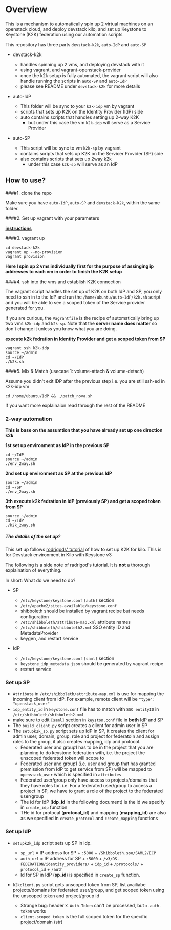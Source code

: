 # Overview
This is a mechanism to automatically spin up 2 virtual machines on an openstack cloud, and deploy devstack kilo, and set up Keystone to Keystone (K2K) federation using our automation scripts

This repository has three parts `devstack-k2k`, `auto-IdP` and `auto-SP`

* devstack-k2k
  * handles spinning up 2 vms, and deploying devstack with it
  * using vagrant, and vagrant-openstack-provider 
  * once the k2k setup is fully automated, the vagrant script will also handle running the scripts in `auto-SP` and `auto-IdP`
  * please see README under `devstack-k2k` for more details

* auto-IdP
  * This folder will be sync to your `k2k-idp` vm by vagrant
  * scripts that sets up K2K on the Identity Provider (IdP) side
  * auto contains scripts that handles setting up 2-way K2K 
    * but under this case the vm `k2k-idp` will serve as a Service Provider

* auto-SP
  * This script will be sync to vm `k2k-sp` by vagrant
  * contains scripts that sets up K2K on the Servicer Provider (SP) side  
  * also contains scripts that sets up 2way k2k
    * under this case `k2k-sp` will serve as an IdP

## How to use?

####1. clone the repo

Make sure you have `auto-IdP`, `auto-SP` and `devstack-k2k`, within the same folder. 

####2. Set up vagrant with your parameters

**[instructions](https://github.com/minggLu/k2k-fed/blob/master/devstack-k2k/README.md)**

####3. vagrant up

```
cd devstack-k2k
vagrant up --no-provision
vagrant provision
```

**Here I spin up 2 vms individually first for the purpose of assinging ip addresses to each vm in order to finish the K2K setup**

####4. ssh into the vms and establish K2K connection

The vagrant script handles the set up of K2K on both IdP and SP, you only need to ssh in to the IdP and run the `/home/ubuntu/auto-IdP/k2k.sh` script and you will be able to see a scoped token of the Service provider generated for you.  

If you are curious, the `Vagrantfile` is the recipe of automatically bring up two vms `k2k-idp` and `k2k-sp`. Note that the **server name does matter** so don't change it unless you know what you are doing. 

**execute k2k fedration in Identity Provider and get a scoped token from SP** 

```
vagrant ssh k2k-idp
source ~/admin
cd ~/IdP
./k2k.sh
```

####5. Mix & Match (usecase 1: volume-attach & volume-detach)

Assume you didn't exit IDP after the previous step
i.e. you are still ssh-ed in k2k-idp vm 

```
cd /home/ubuntu/IdP && ./patch_nova.sh
```

If you want more explainaion read through the rest of the README 

### 2-way automation

**This is base on the assumtion that you have already set up one direction k2k** 

**1st set up environment as IdP in the previous SP**

```
cd ~/IdP
source ~/admin
./env_2way.sh
```

**2nd set up environment as SP at the previous IdP**

```
source ~/admin
cd ~/SP
./env_2way.sh
```


**3th execute k2k fedration in IdP (previously SP) and get a scoped token from SP**

```
source ~/admin
cd ~/IdP
./k2k_2way.sh
```

##### The details of the set up?

This set up follows [rodrigods' tutorial](http://blog.rodrigods.com/it-is-time-to-play-with-keystone-to-keystone-federation-in-kilo/) of how to set up K2K for kilo. This is for Devstack environment in Kilo with Keystone v3

The following is a side note of radrigod's tutorial. It is **not** a thorough explaination of everything. 

In short: What do we need to do?

* SP
  * `/etc/keystone/keystone.conf` `[auth]` section
  * `/etc/apache2/sites-available/keystone.conf`
  * shibboleth should be installed by vagrant recipe but needs configuration
  * `/etc/shibboleth/attribute-map.xml` attribute names
  * `/etc/shibboleth/shibboleth2.xml` SSO entity ID and MetadataProvider
  * keygen, and restart service
  
* IdP 
  * `/etc/keystone/keystone.conf` `[saml]` section
  * `keystone_idp_metadata.json` should be generated by vagrant recipe
  * restart service

### Set up SP 
* `Attribute` in `/etc/shibboleth/attribute-map.xml` is use for mapping the incoming client from IdP. For example, remote client will be `"type": "openstack_user"`
* `idp_entity_id` in `keystone.conf` file has to match with `SSO entityID` in `/etc/shibboleth/shibboleth2.xml` 
* make sure to edit `[saml]` section in `keyston.conf` file in **both** IdP and SP
* The `build_client.py` script creates a client for admin user in SP
* The `setupk2k_sp.py` script sets up IdP in SP, it creates the client for admin user, domain, group, role and project for federatoin and assign roles to the group, it also creates mapping, idp and protocol.
  * Federated user and group1 has to be in the project that you are planning to do keystone federation with, i.e. the project the unscoped federated token will scope to
  * Federated user and group1 (i.e. user and group that has granted premission from IdP to get service from SP) will be mapped to `openstack_user` which is specified in `attributes` 
  * Federated user/group only have access to projects/domains that they have roles for. i.e. For a federated user/group to access a project in SP, we have to grant a role of the project to the federated user/group
  * The id for IdP (**idp_id** in the following document) is the id we specify in `create_idp` function 
  * THe id for protocal (**protocal_id**) and mapping (**mapping_id**) are also as we specified in `create_protocol` and `create_mapping` functions

### Set up IdP 
* `setupk2k_idp` script sets up SP in idp. 
  * `sp_url` = IP address for SP + `:5000` + `/Shibboleth.sso/SAML2/ECP`
  * `auth_url` = IP address for SP + `:5000` + `/v3/OS-FEDERATION/identity_providers/` + `idp_id` + `/protocols/` + `protocol_id` + `/auth`
  * Id for SP in IdP (**sp_id**) is specified in `create_sp` function.
  
* `k2kclient.py` script gets unscoped token from SP, list availiabe projects/domains for federated user/group, and get scoped token using the unscoped token and project/group id
  * Strange bug: header `X-Auth-Token` can't be processed, but `x-auth-token` works 
  * `client.scoped_token` is the full scoped token for the specific project/domain (str)

